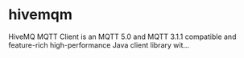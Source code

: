 # hivemqm
HiveMQ MQTT Client is an MQTT 5.0 and MQTT 3.1.1 compatible and feature-rich high-performance Java client library wit…
